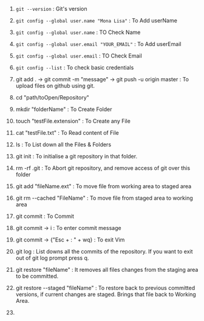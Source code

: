 1. `git --version`                                 : Git's version
2. `git config --global user.name "Mona Lisa"`     : To Add userName
3. `git config --global user.name`                 : TO Check Name 
4. `git config --global user.email "YOUR_EMAIL"`   : To Add userEmail
5. `git config --global user.email`                : TO Check Email
6. `git config --list`                            : To check basic credentials

7. git add .  ->  git commit -m "message" ->  git push -u origin master  : To upload files on github using git.

8. cd "path/toOpen/Repository"
9. mkdir "folderName"                  : To Create Folder
10. touch "testFile.extension"         : To Create any File
11. cat "testFile.txt"                 : To Read content of File
12. ls                                 : To List down all the Files & Folders
13. git init                           : To initialise a git repository in that folder.
14. rm -rf .git                        : To Abort git repository, and remove access of git over this folder
15. git add "fileName.ext"             : To move file from working area to staged area
16. git rm --cached "FileName"         : To move file from staged area to working area
17. git commit                         : To Commit
18. git commit -> i                    : To enter commit message 
19. git commit -> {"Esc + : " + wq}    : To exit Vim
20. git log                            : List downs all the commits of the repository. If you want to exit out of git log prompt press q.
21. git restore "fileName"             : It removes all files changes from the staging area to be committed. 
22. git restore --staged "fileName"    : To restore back to previous committed versions, if current changes are staged. Brings that file back to Working Area.
23. 